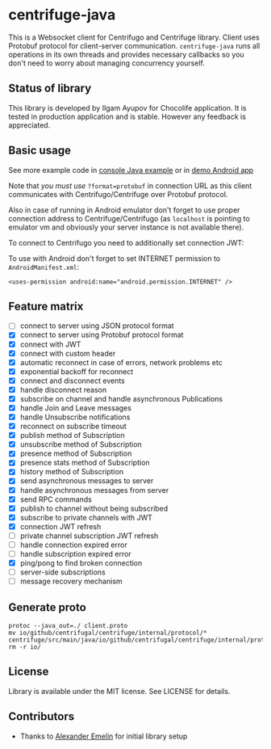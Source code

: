 # centrifuge-java

This is a Websocket client for Centrifugo and Centrifuge library. Client uses Protobuf protocol for client-server communication. `centrifuge-java` runs all operations in its own threads and provides necessary callbacks so you don't need to worry about managing concurrency yourself.

## Status of library

This library is developed by Ilgam Ayupov for Chocolife application. It is tested in production application and is stable. However any feedback is appreciated.

## Basic usage

See more example code in [console Java example](https://github.com/AyupovIlgam/centrifuge-java/tree/master/example/src/main/java/io/github/centrifugal/centrifuge/example/Main.java) or in [demo Android app](https://github.com/AyupovIlgam/centrifuge-java/tree/master/demo/src/main/java/io/github/centrifugal/centrifuge/demo/MainActivity.java)

Note that *you must use* `?format=protobuf` in connection URL as this client communicates with Centrifugo/Centrifuge over Protobuf protocol.

Also in case of running in Android emulator don't forget to use proper connection address to Centrifuge/Centrifugo (as `localhost` is pointing to emulator vm and obviously your server instance is not available there).

To connect to Centrifugo you need to additionally set connection JWT:

To use with Android don't forget to set INTERNET permission to `AndroidManifest.xml`:

```
<uses-permission android:name="android.permission.INTERNET" />
```

## Feature matrix

- [ ] connect to server using JSON protocol format
- [x] connect to server using Protobuf protocol format
- [x] connect with JWT
- [x] connect with custom header
- [x] automatic reconnect in case of errors, network problems etc
- [x] exponential backoff for reconnect
- [x] connect and disconnect events
- [x] handle disconnect reason
- [x] subscribe on channel and handle asynchronous Publications
- [x] handle Join and Leave messages
- [x] handle Unsubscribe notifications
- [x] reconnect on subscribe timeout
- [x] publish method of Subscription
- [x] unsubscribe method of Subscription
- [x] presence method of Subscription
- [x] presence stats method of Subscription
- [x] history method of Subscription
- [x] send asynchronous messages to server
- [x] handle asynchronous messages from server
- [x] send RPC commands
- [x] publish to channel without being subscribed
- [x] subscribe to private channels with JWT
- [x] connection JWT refresh
- [ ] private channel subscription JWT refresh
- [ ] handle connection expired error
- [ ] handle subscription expired error
- [x] ping/pong to find broken connection
- [ ] server-side subscriptions
- [ ] message recovery mechanism

## Generate proto

```
protoc --java_out=./ client.proto
mv io/github/centrifugal/centrifuge/internal/protocol/* centrifuge/src/main/java/io/github/centrifugal/centrifuge/internal/protocol/centrifuge/internal/protocol
rm -r io/
```

## License

Library is available under the MIT license. See LICENSE for details.

## Contributors

* Thanks to [Alexander Emelin](https://github.com/FZambia) for initial library setup
